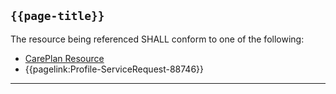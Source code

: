 ## <code>{{page-title}}</code>

The resource being referenced SHALL conform to one of the following:
- <a href="https://hl7.org/fhir/R4/CarePlan.html">CarePlan Resource</a>
- {{pagelink:Profile-ServiceRequest-88746}}

---
